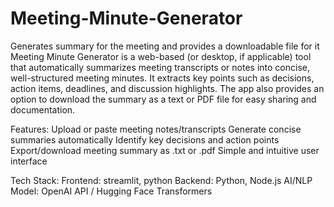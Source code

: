 # Meeting-Minute-Generator
Generates summary for the meeting and provides a downloadable file for it 
Meeting Minute Generator is a web-based (or desktop, if applicable) tool that automatically summarizes meeting transcripts or notes into concise, well-structured meeting minutes. It extracts key points such as decisions, action items, deadlines, and discussion highlights. The app also provides an option to download the summary as a text or PDF file for easy sharing and documentation.

Features:
Upload or paste meeting notes/transcripts
Generate concise summaries automatically
Identify key decisions and action points
Export/download meeting summary as .txt or .pdf
Simple and intuitive user interface

Tech Stack:
Frontend: streamlit, python
Backend: Python, Node.js
AI/NLP Model: OpenAI API / Hugging Face Transformers 
